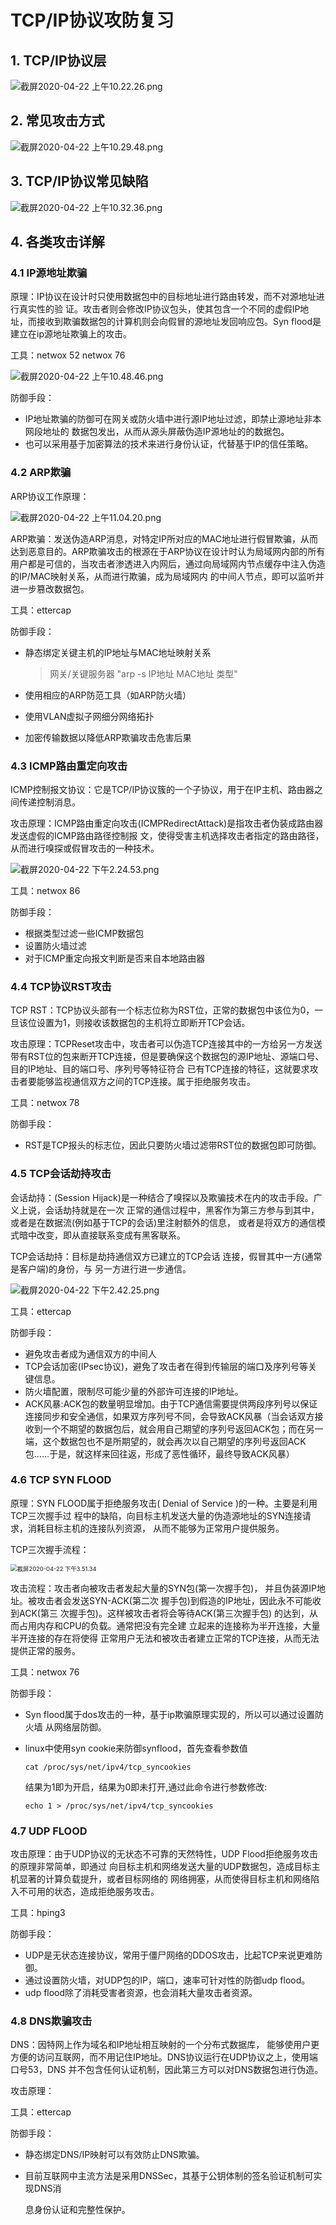 # TCP/IP协议攻防复习

## 1. TCP/IP协议层

<img src="./screenshot/截屏2020-04-22 上午10.22.26.png" alt="截屏2020-04-22 上午10.22.26.png"/>

##  2. 常见攻击方式

<img src="./screenshot/截屏2020-04-22 上午10.29.48.png" alt="截屏2020-04-22 上午10.29.48.png"/>

## 3. TCP/IP协议常见缺陷

<img src="./screenshot/截屏2020-04-22 上午10.32.36.png" alt="截屏2020-04-22 上午10.32.36.png"/>

## 4. 各类攻击详解

### 4.1 IP源地址欺骗

原理：IP协议在设计时只使用数据包中的目标地址进行路由转发，而不对源地址进行真实性的验 证。攻击者则会修改IP协议包头，使其包含一个不同的虚假IP地址，而接收到欺骗数据包的计算机则会向假冒的源地址发回响应包。Syn flood是建立在ip源地址欺骗上的攻击。

工具：netwox 52     netwox 76

<img src="./screenshot/截屏2020-04-22 上午10.48.46.png" alt="截屏2020-04-22 上午10.48.46.png"/>

防御手段：

- IP地址欺骗的防御可在网关或防火墙中进行源IP地址过滤，即禁止源地址非本网段地址的 数据包发出，从而从源头屏蔽伪造IP源地址的的数据包。
- 也可以采用基于加密算法的技术来进行身份认证，代替基于IP的信任策略。

### 4.2 ARP欺骗

ARP协议工作原理：

<img src="./screenshot/截屏2020-04-22 上午11.04.20.png" alt="截屏2020-04-22 上午11.04.20.png"/>

ARP欺骗：发送伪造ARP消息，对特定IP所对应的MAC地址进行假冒欺骗，从而达到恶意目的。ARP欺骗攻击的根源在于ARP协议在设计时认为局域网内部的所有用户都是可信的，当攻击者渗透进入内网后，通过向局域网内节点缓存中注入伪造的IP/MAC映射关系，从而进行欺骗，成为局域网内 的中间人节点，即可以监听并进一步篡改数据包。

工具：ettercap

防御手段：

- 静态绑定关键主机的IP地址与MAC地址映射关系

  > 网关/关键服务器
  >  "arp -s IP地址 MAC地址 类型"

- 使用相应的ARP防范工具（如ARP防火墙）
- 使用VLAN虚拟子网细分网络拓扑
- 加密传输数据以降低ARP欺骗攻击危害后果

### 4.3 ICMP路由重定向攻击

ICMP控制报文协议：它是TCP/IP协议簇的一个子协议，用于在IP主机、路由器之间传递控制消息。

攻击原理：ICMP路由重定向攻击(ICMPRedirectAttack)是指攻击者伪装成路由器发送虚假的ICMP路由路径控制报 文，使得受害主机选择攻击者指定的路由路径，从而进行嗅探或假冒攻击的一种技术。

<img src="./screenshot/截屏2020-04-22 下午2.24.53.png" alt="截屏2020-04-22 下午2.24.53.png"/>

工具：netwox 86

防御手段：

- 根据类型过滤一些ICMP数据包
- 设置防火墙过滤
- 对于ICMP重定向报文判断是否来自本地路由器

### 4.4 TCP协议RST攻击

TCP RST：TCP协议头部有一个标志位称为RST位，正常的数据包中该位为0，一旦该位设置为1，则接收该数据包的主机将立即断开TCP会话。

攻击原理：TCPReset攻击中，攻击者可以伪造TCP连接其中的一方给另一方发送带有RST位的包来断开TCP连接，但是要确保这个数据包的源IP地址、源端口号、目的IP地址、目的端口号、序列号等特征符合 已有TCP连接的特征，这就要求攻击者要能够监视通信双方之间的TCP连接。属于拒绝服务攻击。

工具：netwox 78

防御手段：

- RST是TCP报头的标志位，因此只要防火墙过滤带RST位的数据包即可防御。

### 4.5 TCP会话劫持攻击

会话劫持：(Session Hijack)是一种结合了嗅探以及欺骗技术在内的攻击手段。广义上说，会话劫持就是在一次 正常的通信过程中，黑客作为第三方参与到其中，或者是在数据流(例如基于TCP的会话)里注射额外的信息， 或者是将双方的通信模式暗中改变，即从直接联系变成有黑客联系。

TCP会话劫持：目标是劫持通信双方已建立的TCP会话 连接，假冒其中一方(通常是客户端)的身份，与 另一方进行进一步通信。

<img src="./screenshot/截屏2020-04-22 下午2.42.25.png" alt="截屏2020-04-22 下午2.42.25.png"/>

工具：ettercap

防御手段：

- 避免攻击者成为通信双方的中间人
- TCP会话加密(IPsec协议)，避免了攻击者在得到传输层的端口及序列号等关键信息。
- 防火墙配置，限制尽可能少量的外部许可连接的IP地址。
- ACK风暴:ACK包的数量明显增加。由于TCP通信需要提供两段序列号以保证连接同步和安全通信，如果双方序列号不同，会导致ACK风暴（当会话双方接收到一个不期望的数据包后，就会用自己期望的序列号返回ACK包；而在另一端，这个数据包也不是所期望的，就会再次以自己期望的序列号返回ACK包……于是，就这样来回往返，形成了恶性循环，最终导致ACK风暴）

### 4.6 TCP SYN FLOOD

原理：SYN FLOOD属于拒绝服务攻击( Denial of Service )的一种。主要是利用TCP三次握手过 程中的缺陷，向目标主机发送大量的伪造源地址的SYN连接请求，消耗目标主机的连接队列资源， 从而不能够为正常用户提供服务。

TCP三次握手流程：

<img src="./screenshot/截屏2020-04-22 下午3.51.34.png" alt="截屏2020-04-22 下午3.51.34" style="zoom:67%;" />

攻击流程：攻击者向被攻击者发起大量的SYN包(第一次握手包)， 并且伪装源IP地址。被攻击者会发送SYN-ACK(第二次 握手包)到假造的IP地址，因此永不可能收到ACK(第三 次握手包)。这样被攻击者将会等待ACK(第三次握手包) 的达到，从而占用内存和CPU的负载。通常把没有完全建 立起来的连接称为半开连接，大量半开连接的存在将使得 正常用户无法和被攻击者建立正常的TCP连接，从而无法提供正常的服务。

工具：netwox 76

防御手段：

- Syn flood属于dos攻击的一种，基于ip欺骗原理实现的，所以可以通过设置防火墙 从网络层防御。

- linux中使用syn cookie来防御synflood，首先查看参数值 

  ```shell
  cat /proc/sys/net/ipv4/tcp_syncookies 
  ```

  结果为1即为开启，结果为0即未打开,通过此命令进行参数修改: 

  ```shell
  echo 1 > /proc/sys/net/ipv4/tcp_syncookies
  ```

### 4.7 UDP FLOOD

攻击原理：由于UDP协议的无状态不可靠的天然特性，UDP Flood拒绝服务攻击的原理非常简单，即通过 向目标主机和网络发送大量的UDP数据包，造成目标主机显著的计算负载提升，或者目标网络的 网络拥塞，从而使得目标主机和网络陷入不可用的状态，造成拒绝服务攻击。

工具：hping3

防御手段：

- UDP是无状态连接协议，常用于僵尸网络的DDOS攻击，比起TCP来说更难防御。
- 通过设置防火墙，对UDP包的IP，端口，速率可针对性的防御udp flood。
- udp flood除了消耗受害者资源，也会消耗大量攻击者资源。

### 4.8 DNS欺骗攻击

DNS：因特网上作为域名和IP地址相互映射的一个分布式数据库， 能够使用户更方便的访问互联网，而不用记住IP地址。DNS协议运行在UDP协议之上，使用端口号53，DNS 并不包含任何认证机制，因此第三方可以对DNS数据包进行伪造。

攻击原理：

工具：ettercap

防御手段：

- 静态绑定DNS/IP映射可以有效防止DNS欺骗。

- 目前互联网中主流方法是采用DNSSec，其基于公钥体制的签名验证机制可实现DNS消

  息身份认证和完整性保护。
